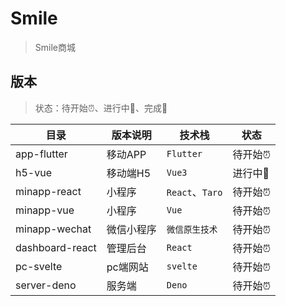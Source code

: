 # Smile

> Smile商城

## 版本

>状态：待开始:alarm_clock:、进行中:triumph:、完成:tada:

|目录|版本说明|技术栈|状态|
| ---- | ---- | ---- | ---- |
|app-flutter|移动APP|`Flutter`|待开始:alarm_clock:|
|h5-vue|移动端H5|`Vue3`|进行中:triumph:|
|minapp-react|小程序|`React`、`Taro`|待开始:alarm_clock:|
|minapp-vue|小程序|`Vue`|待开始:alarm_clock:|
|minapp-wechat|微信小程序|`微信原生技术`|待开始:alarm_clock:|
|dashboard-react|管理后台|`React`|待开始:alarm_clock:|
|pc-svelte|pc端网站|`svelte`|待开始:alarm_clock:|
|server-deno|服务端|`Deno`|待开始:alarm_clock:|